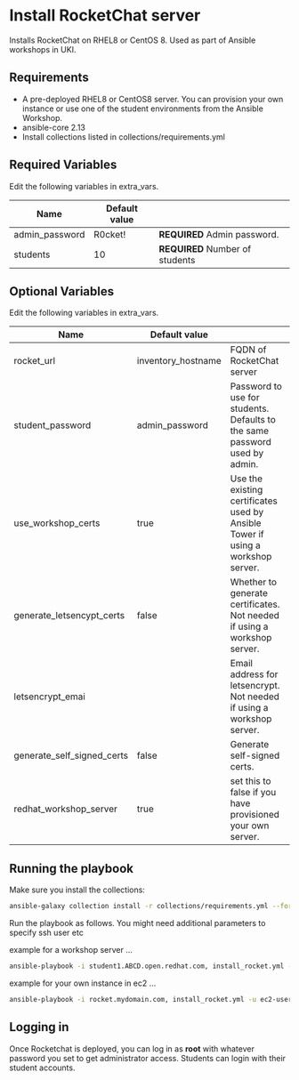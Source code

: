 Install RocketChat server
=========

Installs RocketChat on RHEL8 or CentOS 8. Used as part of Ansible workshops in UKI.

Requirements
------------

* A pre-deployed RHEL8 or CentOS8 server. You can provision your own instance or use one of the student environments from the Ansible Workshop.
* ansible-core 2.13
* Install collections listed in collections/requirements.yml

Required Variables
------------

Edit the following variables in extra_vars.

| Name                      | Default value         |                                                                                  |
|---------------------------|-----------------------|----------------------------------------------------------------------------------|
| admin_password            | R0cket!               | **REQUIRED** Admin password.                                                     |
| students                  | 10                    | **REQUIRED** Number of students                                                  |


Optional Variables
------------

Edit the following variables in extra_vars.

| Name                      | Default value         |                                                                                  |
|---------------------------|-----------------------|----------------------------------------------------------------------------------|
| rocket_url                | inventory_hostname    | FQDN of RocketChat server                                                        |
| student_password          | admin_password        | Password to use for students. Defaults to the same password used by admin.       |
| use_workshop_certs        | true                  | Use the existing certificates used by Ansible Tower if using a workshop server.  |
| generate_letsencypt_certs | false                 | Whether to generate certificates. Not needed if using a workshop server.         |
| letsencrypt_emai          |                       | Email address for letsencrypt. Not needed if using a workshop server.            |
| generate_self_signed_certs| false                 | Generate self-signed certs.                                                      |
| redhat_workshop_server    | true                  | set this to false if you have provisioned your own server.                       |

Running the playbook
------------

Make sure you install the collections:

```bash
ansible-galaxy collection install -r collections/requirements.yml --force
```

Run the playbook as follows. You might need additional parameters to specify ssh user etc

example for a workshop server ...

```bash
ansible-playbook -i student1.ABCD.open.redhat.com, install_rocket.yml -u student1 -k -e @extra_vars
```

example for your own instance in ec2 ...

```bash
ansible-playbook -i rocket.mydomain.com, install_rocket.yml -u ec2-user --private-key=~/.ssh/id_rsa -e @extra_vars
```

Logging in
------------

Once Rocketchat is deployed, you can log in as **root** with whatever password you set to get administrator access. Students can login with their student accounts.
